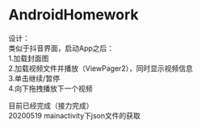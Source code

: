 # AndroidHomework  
设计：  
类似于抖音界面，启动App之后：  
1.加载封面图  
2.加载视频文件并播放（ViewPager2），同时显示视频信息  
3.单击继续/暂停  
4.向下拖拽播放下一个视频  
  
目前已经完成（接力完成）  
20200519 mainactivity下json文件的获取
